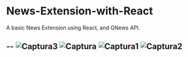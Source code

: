 # News-Extension-with-React
A basic News Extension using React, and GNews API. 

--
![Captura3](https://user-images.githubusercontent.com/99512444/224607830-d9acb632-c1e9-4d8e-be2d-cc9707749fa9.PNG)
![Captura](https://user-images.githubusercontent.com/99512444/224607833-64f96a0d-130e-4ad7-961c-fb968239d454.PNG)
![Captura1](https://user-images.githubusercontent.com/99512444/224607835-41954b34-dc82-43ff-aff1-71413ac9d020.PNG)
![Captura2](https://user-images.githubusercontent.com/99512444/224607837-e7194ba6-6c59-4642-8100-a6f93ea4cde7.PNG)
--
